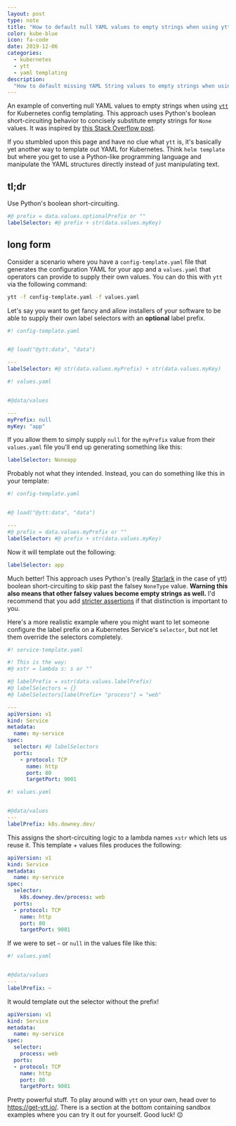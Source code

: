 ```yaml
---
layout: post
type: note
title: "How to default null YAML values to empty strings when using ytt"
color: kube-blue
icon: fa-code
date: 2019-12-06
categories:
  - kubernetes
  - ytt
  - yaml templating
description:
  "How to default missing YAML String values to empty strings when using ytt for Kubernetes templating"
---
```

An example of converting null YAML values to empty strings when using [`ytt`](https://get-ytt.io/) for Kubernetes config templating. This approach uses Python's boolean short-circuiting behavior to concisely substitute empty strings for `None` values. It was inspired by [this Stack Overflow post](https://stackoverflow.com/questions/1034573/python-most-idiomatic-way-to-convert-none-to-empty-string).

If you stumbled upon this page and have no clue what `ytt` is, it's basically yet another way to template out YAML for Kubernetes. Think `helm template` but where you get to use a Python-like programming language and manipulate the YAML structures directly instead of just manipulating text.

## tl;dr
Use Python's boolean short-circuiting.

```yaml
#@ prefix = data.values.optionalPrefix or ""
labelSelector: #@ prefix + str(data.values.myKey)
```

## long form

Consider a scenario where you have a `config-template.yaml` file that generates the configuration YAML for your app and a `values.yaml` that operators can provide to supply their own values. You can do this with `ytt` via the following command:

```bash
ytt -f config-template.yaml -f values.yaml
```

Let's say you want to get fancy and allow installers of your software to be able to supply their own label selectors with an **optional** label prefix.

```yaml
#! config-template.yaml


#@ load("@ytt:data", "data")

---
labelSelector: #@ str(data.values.myPrefix) + str(data.values.myKey)
```

```yaml
#! values.yaml


#@data/values

---
myPrefix: null
myKey: "app"
```

If you allow them to simply supply `null` for the `myPrefix` value from their `values.yaml` file you'll end up generating something like this:

```yaml
labelSelector: Noneapp
```

Probably not what they intended. Instead, you can do something like this in your template:

```yaml
#! config-template.yaml


#@ load("@ytt:data", "data")

---
#@ prefix = data.values.myPrefix or ""
labelSelector: #@ prefix + str(data.values.myKey)
```

Now it will template out the following:
```yaml
labelSelector: app
```

Much better! This approach uses Python's (really [Starlark](https://docs.bazel.build/versions/master/skylark/language.html) in the case of ytt) boolean short-circuiting to skip past the falsey `NoneType` value. **Warning this also means that other falsey values become empty strings as well.** I'd recommend that you add [stricter assertions](https://get-ytt.io/#example:example-assert) if that distinction is important to you.

Here's a more realistic example where you might want to let someone configure the label prefix on a Kubernetes Service's `selector`, but not let them override the selectors completely.

```yaml
#! service-template.yaml

#! This is the way:
#@ xstr = lambda s: s or ""

#@ labelPrefix = xstr(data.values.labelPrefix)
#@ labelSelectors = {}
#@ labelSelectors[labelPrefix+ "process"] = "web"

---
apiVersion: v1
kind: Service
metadata:
  name: my-service
spec:
  selector: #@ labelSelectors    
  ports:
    - protocol: TCP
      name: http
      port: 80
      targetPort: 9001
```

```yaml
#! values.yaml


#@data/values
---
labelPrefix: k8s.downey.dev/
```

This assigns the short-circuiting logic to a lambda names `xstr` which lets us reuse it. This template + values files produces the following:

```yaml
apiVersion: v1
kind: Service
metadata:
  name: my-service
spec:
  selector:
    k8s.downey.dev/process: web
  ports:
  - protocol: TCP
    name: http
    port: 80
    targetPort: 9001
```

If we were to set `~` or `null` in the values file like this:
```yaml
#! values.yaml


#@data/values
---
labelPrefix: ~
```

It would template out the selector without the prefix!

```yaml
apiVersion: v1
kind: Service
metadata:
  name: my-service
spec:
  selector:
    process: web
  ports:
  - protocol: TCP
    name: http
    port: 80
    targetPort: 9001
```

Pretty powerful stuff. To play around with `ytt` on your own, head over to https://get-ytt.io/. There is a section at the bottom containing sandbox examples where you can try it out for yourself. Good luck! 😌
